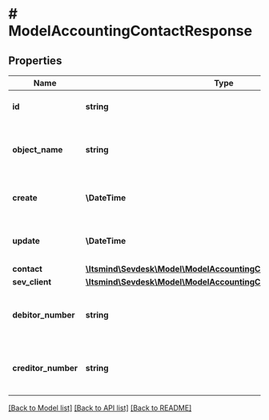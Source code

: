 # # ModelAccountingContactResponse

## Properties

Name | Type | Description | Notes
------------ | ------------- | ------------- | -------------
**id** | **string** | The accounting contact id | [optional] [readonly]
**object_name** | **string** | The accounting contact object name | [optional] [readonly] [default to 'AccountingContact']
**create** | **\DateTime** | Date of accounting contact creation | [optional] [readonly]
**update** | **\DateTime** | Date of last accounting contact update | [optional] [readonly]
**contact** | [**\Itsmind\Sevdesk\Model\ModelAccountingContactResponseContact**](ModelAccountingContactResponseContact.md) |  | [optional]
**sev_client** | [**\Itsmind\Sevdesk\Model\ModelAccountingContactResponseSevClient**](ModelAccountingContactResponseSevClient.md) |  | [optional]
**debitor_number** | **string** | Debitor number of the accounting contact. | [optional] [readonly]
**creditor_number** | **string** | Creditor number of the accounting contact. | [optional] [readonly]

[[Back to Model list]](../../README.md#models) [[Back to API list]](../../README.md#endpoints) [[Back to README]](../../README.md)
